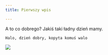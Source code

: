 ```yaml
---
title: Pierwszy wpis

---
```

A to co dobrego? Jakiś taki ładny dzień mamy.

    Halo, dzień dobry, kopyta komuś walo

![](/upload/photo-1516906736502-5d3fedc3019a.jpeg)